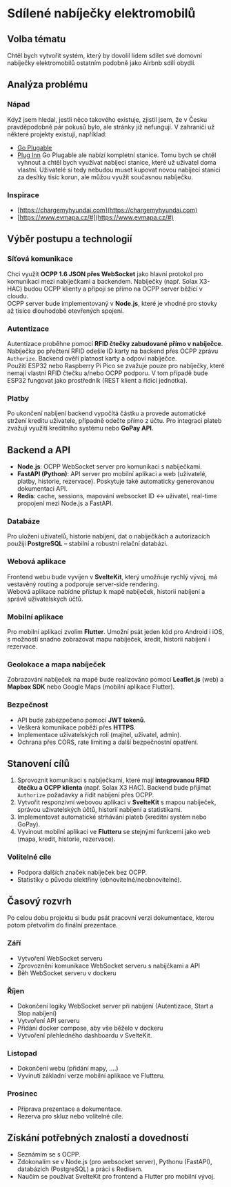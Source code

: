 # Sdílené nabíječky elektromobilů
## Volba tématu
Chtěl bych vytvořit systém, který by dovolil lidem sdílet své domovní nabíječky elektromobilů ostatním podobně jako Airbnb sdílí obydlí.
## Analýza problému
### Nápad
Když jsem hledal, jestli něco takového existuje, zjistil jsem, že v Česku pravděpodobně pár pokusů bylo, ale stránky již nefungují. V zahraničí už některé projekty existují, například:
- [Go Plugable](https://www.goplugable.com/)
- [Plug Inn](https://www.pluginn.app/en/)
Go Plugable ale nabízí kompletní stanice. Tomu bych se chtěl vyhnout a chtěl bych využívat nabíjecí stanice, které už uživatel doma vlastní. Uživatelé si tedy nebudou muset kupovat novou nabíjecí stanici za desítky tisíc korun, ale můžou využít současnou nabíječku.
### Inspirace
- [https://chargemyhyundai.com](https://chargemyhyundai.com)
- [https://www.evmapa.cz/#](https://www.evmapa.cz/#)
## Výběr postupu a technologií
### Síťová komunikace
Chci využít **OCPP 1.6 JSON přes WebSocket** jako hlavní protokol pro komunikaci mezi nabíječkami a backendem. Nabíječky (např. Solax X3-HAC) budou OCPP klienty a připojí se přímo na OCPP server běžící v cloudu.  
OCPP server bude implementovaný v **Node.js**, které je vhodné pro stovky až tisíce dlouhodobě otevřených spojení.
### Autentizace
Autentizace proběhne pomocí **RFID čtečky zabudované přímo v nabíječce**.  
Nabíječka po přečtení RFID odešle ID karty na backend přes OCPP zprávu `Authorize`. Backend ověří platnost karty a odpoví nabíječce.  
Použití ESP32 nebo Raspberry Pi Pico se zvažuje pouze pro nabíječky, které nemají vlastní RFID čtečku a/nebo OCPP podporu. V tom případě bude ESP32 fungovat jako prostředník (REST klient a řídicí jednotka).
### Platby
Po ukončení nabíjení backend vypočítá částku a provede automatické stržení kreditu uživatele, případně odečte přímo z účtu. Pro integraci plateb zvažuji využití kreditního systému nebo **GoPay API**.
## Backend a API
- **Node.js**: OCPP WebSocket server pro komunikaci s nabíječkami.  
- **FastAPI (Python)**: API server pro mobilní aplikaci a web (uživatelé, platby, historie, rezervace). Poskytuje také automaticky generovanou dokumentaci API.  
- **Redis**: cache, sessions, mapování websocket ID ↔ uživatel, real-time propojení mezi Node.js a FastAPI.  
### Databáze
Pro uložení uživatelů, historie nabíjení, dat o nabíječkách a autorizacích použiji **PostgreSQL** – stabilní a robustní relační databázi.  
### Webová aplikace
Frontend webu bude vyvíjen v **SvelteKit**, který umožňuje rychlý vývoj, má vestavěný routing a podporuje server-side rendering.  
Webová aplikace nabídne přístup k mapě nabíječek, historii nabíjení a správě uživatelských účtů.
### Mobilní aplikace
Pro mobilní aplikaci zvolím **Flutter**. Umožní psát jeden kód pro Android i iOS, s možností snadno zobrazovat mapu nabíječek, kredit, historii nabíjení i rezervace.
### Geolokace a mapa nabíječek
Zobrazování nabíječek na mapě bude realizováno pomocí **Leaflet.js** (web) a **Mapbox SDK** nebo Google Maps (mobilní aplikace Flutter).
### Bezpečnost
- API bude zabezpečeno pomocí **JWT tokenů**.  
- Veškerá komunikace poběží přes **HTTPS**.  
- Implementace uživatelských rolí (majitel, uživatel, admin).  
- Ochrana přes CORS, rate limiting a další bezpečnostní opatření.
## Stanovení cílů
1. Sprovoznit komunikaci s nabíječkami, které mají **integrovanou RFID čtečku a OCPP klienta** (např. Solax X3 HAC). Backend bude přijímat `Authorize` požadavky a řídit nabíjení přes OCPP.  
2. Vytvořit responzivní webovou aplikaci v **SvelteKit** s mapou nabíječek, správou uživatelských účtů, historií nabíjení a statistikami.  
3. Implementovat automatické strhávání plateb (kreditní systém nebo GoPay).  
4. Vyvinout mobilní aplikaci ve **Flutteru** se stejnými funkcemi jako web (mapa, kredit, historie, rezervace).  
### Volitelné cíle
- Podpora dalších značek nabíječek bez OCPP.  
- Statistiky o původu elektřiny (obnovitelné/neobnovitelné).  
## Časový rozvrh
Po celou dobu projektu si budu psát pracovní verzi dokumentace, kterou potom přetvořím do finální prezentace.  
### Září
- Vytvoření WebSocket serveru
- Zprovoznění komunikace WebSocket serveru s nabíjčkami a API
- Běh WebSocket serveru v dockeru
### Říjen
- Dokončení logiky WebSocket server při nabíjení (Autentizace, Start a Stop nabíjení)
- Vytvoření API serveru
- Přidání docker compose, aby vše běželo v dockeru
- Vytvoření přehledného dashboardu v SvelteKit.  
### Listopad
- Dokončení webu (přidání mapy, ....)
- Vyvinutí základní verze mobilní aplikace ve Flutteru.  
### Prosinec
- Příprava prezentace a dokumentace.
- Rezerva pro skluz nebo volitelné cíle.  
## Získání potřebných znalostí a dovedností
- Seznámím se s OCPP.  
- Zdokonalím se v Node.js (pro websocket server), Pythonu (FastAPI), databázích (PostgreSQL) a práci s Redisem.  
- Naučím se používat SvelteKit pro frontend a Flutter pro mobilní vývoj.  
